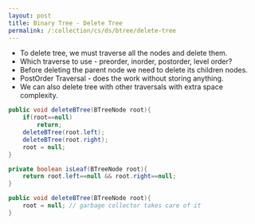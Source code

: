```yaml
---
layout: post
title: Binary Tree - Delete Tree
permalink: /:collection/cs/ds/btree/delete-tree
---
```


- To delete tree, we must traverse all the nodes and delete them.
- Which traverse to use - preorder, inorder, postorder, level order?
- Before deleting the parent node we need to delete its children nodes.
- PostOrder Traversal - does the work without storing anything.
- We can also delete tree with other traversals with extra space complexity.

```java
public void deleteBTree(BTreeNode root){
    if(root==null)
        return;
    deleteBTree(root.left);
    deleteBTree(root.right);
    root = null;
}

private boolean isLeaf(BTreeNode root){
    return root.left==null && root.right==null;
}
```

```java
public void deleteBTree(BTreeNode root){
    root = null; // garbage collector takes care of it
}
```
